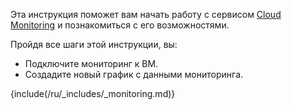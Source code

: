 Эта инструкция поможет вам начать работу с сервисом [Cloud Monitoring](/ru/monitoring-services/monitoring) и познакомиться с его возможностями.

Пройдя все шаги этой инструкции, вы:

- Подключите мониторинг к ВМ.
- Создадите новый график с данными мониторинга.

{include(/ru/_includes/_monitoring.md)}